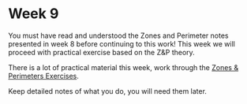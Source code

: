 # Week 9

You must have read and understood the Zones and Perimeter notes presented in week 8 before continuing to this work! This week we will proceed with practical exercise based on the Z\&P theory.

There is a lot of practical material this week, work through the [Zones & Perimeters Exercises](https://johnoraw-education.gitbook.io/networking/routingpractice).&#x20;

Keep detailed notes of what you do, you will need them later.&#x20;
